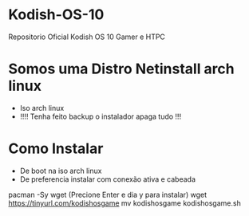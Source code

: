 # Kodish-OS-10
Repositorio Oficial Kodish OS 10 Gamer e HTPC

# Somos uma Distro Netinstall arch linux 

* Iso arch linux
* !!!! Tenha feito backup o instalador apaga tudo !!!

# Como Instalar 

* De boot na iso arch linux
* De preferencia instalar com conexão ativa e cabeada

pacman -Sy wget (Precione Enter e dia y para instalar) 
wget https://tinyurl.com/kodishosgame
mv kodishosgame kodishosgame.sh
